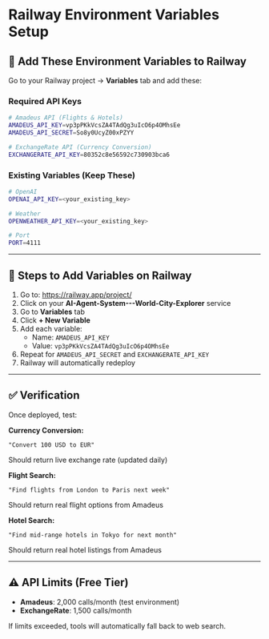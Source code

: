 # Railway Environment Variables Setup

## 🚀 Add These Environment Variables to Railway

Go to your Railway project → **Variables** tab and add these:

### **Required API Keys**

```bash
# Amadeus API (Flights & Hotels)
AMADEUS_API_KEY=vp3pPKkVcsZA4TAdQg3uIcO6p4OMhsEe
AMADEUS_API_SECRET=So8y0UcyZ00xPZYY

# ExchangeRate API (Currency Conversion)
EXCHANGERATE_API_KEY=80352c8e56592c730903bca6
```

### **Existing Variables (Keep These)**

```bash
# OpenAI
OPENAI_API_KEY=<your_existing_key>

# Weather
OPENWEATHER_API_KEY=<your_existing_key>

# Port
PORT=4111
```

---

## 📝 Steps to Add Variables on Railway

1. Go to: https://railway.app/project/<your-project-id>
2. Click on your **AI-Agent-System---World-City-Explorer** service
3. Go to **Variables** tab
4. Click **+ New Variable**
5. Add each variable:
   - Name: `AMADEUS_API_KEY`
   - Value: `vp3pPKkVcsZA4TAdQg3uIcO6p4OMhsEe`
6. Repeat for `AMADEUS_API_SECRET` and `EXCHANGERATE_API_KEY`
7. Railway will automatically redeploy

---

## ✅ Verification

Once deployed, test:

**Currency Conversion:**
```
"Convert 100 USD to EUR"
```
Should return live exchange rate (updated daily)

**Flight Search:**
```
"Find flights from London to Paris next week"
```
Should return real flight options from Amadeus

**Hotel Search:**
```
"Find mid-range hotels in Tokyo for next month"
```
Should return real hotel listings from Amadeus

---

## ⚠️ API Limits (Free Tier)

- **Amadeus**: 2,000 calls/month (test environment)
- **ExchangeRate**: 1,500 calls/month

If limits exceeded, tools will automatically fall back to web search.

